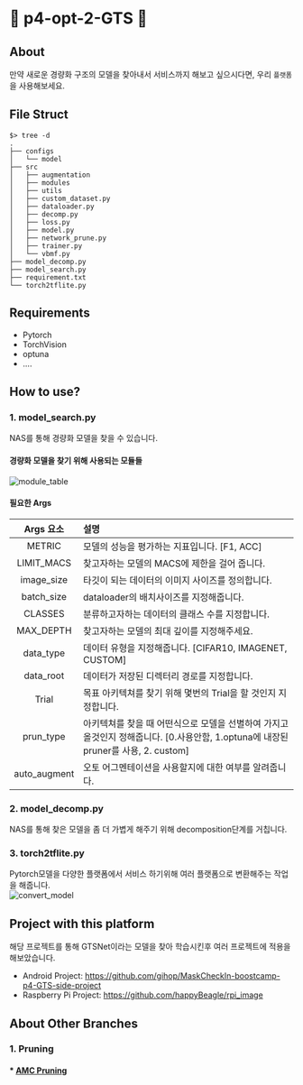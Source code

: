 # :tada: p4-opt-2-GTS :tada:
## About 

만약 새로운 경량화 구조의 모델을 찾아내서 서비스까지 해보고 싶으시다면, 우리 `플랫폼`을 사용해보세요.

## File Struct    

```
$> tree -d
.
├── configs
│   └── model
├── src
│   ├── augmentation
│   ├── modules
│   ├── utils
│   ├── custom_dataset.py
│   ├── dataloader.py
│   ├── decomp.py
│   ├── loss.py
│   ├── model.py
│   ├── network_prune.py
│   ├── trainer.py
│   └── vbmf.py
├── model_decomp.py
├── model_search.py
├── requirement.txt
└── torch2tflite.py   

```

## Requirements 

* Pytorch
* TorchVision
* optuna
* ....

## How to use?   

### 1. model_search.py   

NAS를 통해 경량화 모델을 찾을 수 있습니다. 

#### 경량화 모델을 찾기 위해 사용되는 모듈들   

![module_table](https://user-images.githubusercontent.com/68745983/122677014-61b2f480-d21b-11eb-84a5-bffa0b8c5641.PNG)

#### 필요한 Args  

| Args 요소 | 설명 |
|:--------:|:--------|
| METRIC     | 모델의 성능을 평가하는 지표입니다. [F1, ACC]|        |  
| LIMIT_MACS|찾고자하는 모델의 MACS에 제한을 걸어 줍니다.|   
|image_size|타깃이 되는 데이터의 이미지 사이즈를 정의합니다.|   
|batch_size|dataloader의 배치사이즈를 지정해줍니다.|   
|CLASSES|분류하고자하는 데이터의 클래스 수를 지정합니다.|   
|MAX_DEPTH|찾고자하는 모델의 최대 깊이를 지정해주세요.|   
|data_type|데이터 유형을 지정해줍니다. [CIFAR10, IMAGENET, CUSTOM]|    
|data_root|데이터가 저장된 디렉터리 경로를 지정합니다.|   
|Trial|목표 아키텍쳐를 찾기 위해 몇번의 Trial을 할 것인지 지정합니다.|  
|prun_type|아키텍쳐를 찾을 때 어떤식으로 모델을 선별하여 가지고 올것인지 정해줍니다. [0.사용안함, 1.optuna에 내장된 pruner를 사용, 2. custom]|   
|auto_augment|오토 어그멘테이션을 사용할지에 대한 여부를 알려줍니다.|    

### 2. model_decomp.py   

NAS를 통해 찾은 모델을 좀 더 가볍게 해주기 위해 decomposition단계를 거칩니다.   

### 3. torch2tflite.py 

Pytorch모델을 다양한 플랫폼에서 서비스 하기위해 여러 플랫폼으로 변환해주는 작업을 해줍니다.   
![convert_model](https://user-images.githubusercontent.com/68745983/122677005-595ab980-d21b-11eb-820b-a76eb50f9af3.PNG)

## Project with this platform  

해당 프로젝트를 통해 GTSNet이라는 모델을 찾아 학습시킨후 여러 프로젝트에 적용을 해보았습니다.   

* Android Project: https://github.com/gihop/MaskCheckIn-boostcamp-p4-GTS-side-project   
* Raspberry Pi Project: https://github.com/happyBeagle/rpi_image


## About Other Branches
### 1. Pruning 
#### * [AMC Pruning](https://github.com/bcaitech1/p4-opt-2-GTS/tree/AMCpruning_MinJung)

